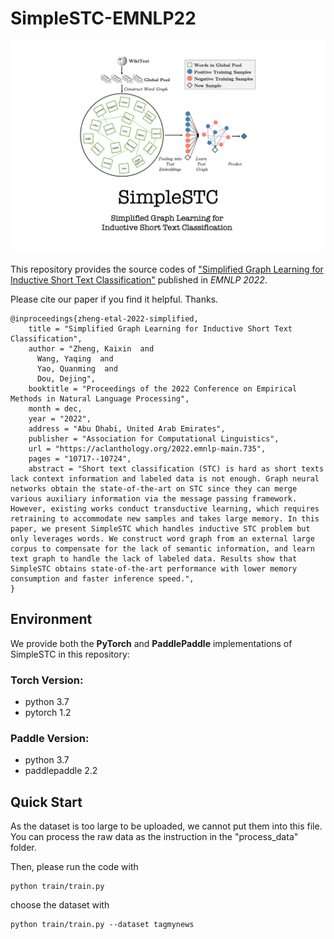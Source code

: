 
# SimpleSTC-EMNLP22

<p align="center"><img src="SimpleSTC-thumbnail.png" alt="logo" width="600px" />


This repository provides the source codes of ["Simplified Graph Learning for Inductive Short Text Classification"](https://aclanthology.org/2022.emnlp-main.735/) published in *EMNLP 2022*. 



Please cite our paper if you find it helpful. Thanks. 
```
@inproceedings{zheng-etal-2022-simplified,
    title = "Simplified Graph Learning for Inductive Short Text Classification",
    author = "Zheng, Kaixin  and
      Wang, Yaqing  and
      Yao, Quanming  and
      Dou, Dejing",
    booktitle = "Proceedings of the 2022 Conference on Empirical Methods in Natural Language Processing",
    month = dec,
    year = "2022",
    address = "Abu Dhabi, United Arab Emirates",
    publisher = "Association for Computational Linguistics",
    url = "https://aclanthology.org/2022.emnlp-main.735",
    pages = "10717--10724",
    abstract = "Short text classification (STC) is hard as short texts lack context information and labeled data is not enough. Graph neural networks obtain the state-of-the-art on STC since they can merge various auxiliary information via the message passing framework. However, existing works conduct transductive learning, which requires retraining to accommodate new samples and takes large memory. In this paper, we present SimpleSTC which handles inductive STC problem but only leverages words. We construct word graph from an external large corpus to compensate for the lack of semantic information, and learn text graph to handle the lack of labeled data. Results show that SimpleSTC obtains state-of-the-art performance with lower memory consumption and faster inference speed.",
}
```

## Environment  
We provide both the **PyTorch** and **PaddlePaddle** implementations of SimpleSTC in this repository: 

### Torch Version:
- python 3.7
- pytorch 1.2

### Paddle Version:
- python 3.7
- paddlepaddle 2.2

## Quick Start

As the dataset is too large to be uploaded, we cannot put them into this file. You can process the raw data as the instruction in the "process_data" folder.

Then, please run the code with 

```
python train/train.py
```

choose the dataset with 

```
python train/train.py --dataset tagmynews
```
